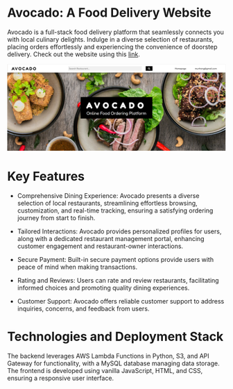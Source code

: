 # Avocado: A Food Delivery Website

Avocado is a full-stack food delivery platform that seamlessly connects you with local culinary delights. Indulge in a diverse selection of restaurants, placing orders effortlessly and experiencing the convenience of doorstep delivery. Check out the website using this [link](https://avocado-food-delivery.netlify.app/).

![image](https://raw.githubusercontent.com/pprahas/Avocado/master/screenshot.png)

# Key Features

- Comprehensive Dining Experience: Avocado presents a diverse selection of local restaurants, streamlining effortless browsing, customization, and real-time tracking, ensuring a satisfying ordering journey from start to finish.

- Tailored Interactions: Avocado provides personalized profiles for users, along with a dedicated restaurant management portal, enhancing customer engagement and restaurant-owner interactions.

- Secure Payment: Built-in secure payment options provide users with peace of mind when making transactions.

- Rating and Reviews: Users can rate and review restaurants, facilitating informed choices and promoting quality dining experiences.

- Customer Support: Avocado offers reliable customer support to address inquiries, concerns, and feedback from users.

# Technologies and Deployment Stack

The backend leverages AWS Lambda Functions in Python, S3, and API Gateway for functionality, with a MySQL database managing data storage. The frontend is developed using vanilla JavaScript, HTML, and CSS, ensuring a responsive user interface.
